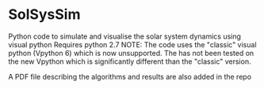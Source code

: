 # SolSysSim
Python code to simulate and visualise the solar system dynamics using visual python
Requires python 2.7
NOTE: The code uses the "classic" visual python (Vpython 6) which is now unsupported.
The has not been tested on the new Vpython which is significantly different than the "classic" version.

A PDF file describing the algorithms and results are also added in the repo
